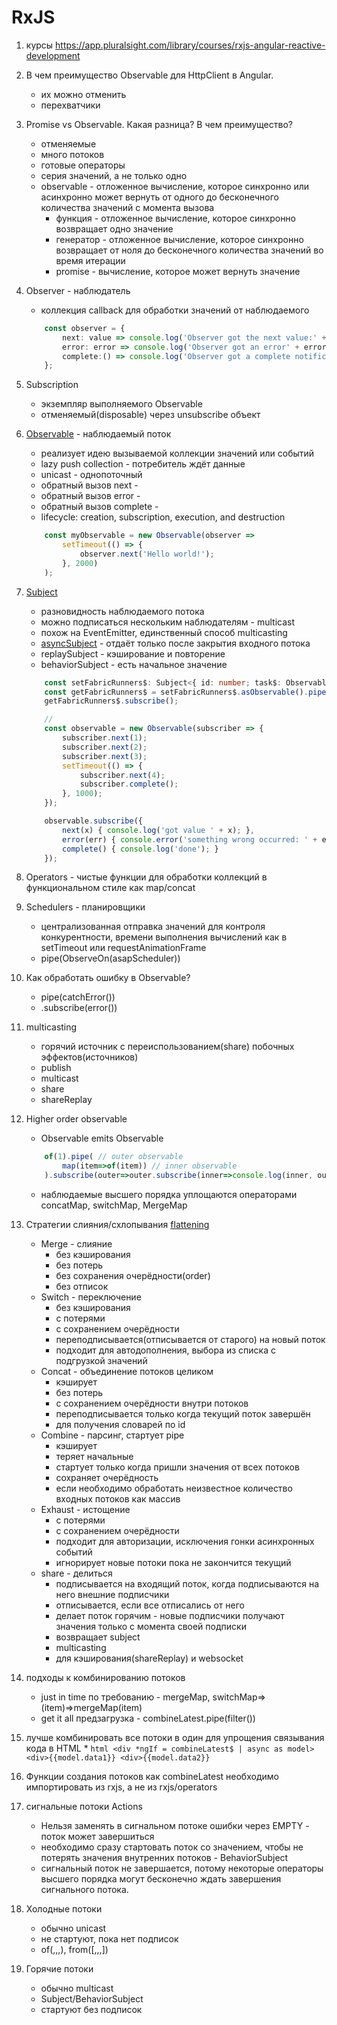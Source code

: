 # RxJS

1. курсы https://app.pluralsight.com/library/courses/rxjs-angular-reactive-development
1. В чем преимущество Observable для HttpClient в Angular.
	* их можно отменить
	* перехватчики
1. Promise vs Observable. Какая разница? В чем преимущество?
	* отменяемые
	* много потоков
	* готовые операторы
	* серия значений, а не только одно
	* observable - отложенное вычисление, которое синхронно или асинхронно может вернуть от одного до бесконечного количества значений с момента вызова
		* функция - отложенное вычисление, которое синхронно возвращает одно значение
		* генератор - отложенное вычисление, которое синхронно возвращает от ноля до бесконечного количества значений во время итерации
		* promise - вычисление, которое может вернуть значение
1. Observer - наблюдатель
	* коллекция callback для обработки значений от наблюдаемого
	```ts
		const observer = {
			next: value => console.log('Observer got the next value:' + value),
			error: error => console.log('Observer got an error' + error),
			complete:() => console.log('Observer got a complete notification'),
		};
	```
1. Subscription
	* экземпляр выполняемого Observable
	* отменяемый(disposable) через unsubscribe объект
1. [Observable](https://github.com/ReactiveX/rxjs/blob/master/src/internal/Observable.ts) - наблюдаемый поток
	* реализует идею вызываемой коллекции значений или событий
	* lazy push collection - потребитель ждёт данные
	* unicast - однопоточный
	* обратный вызов next -
	* обратный вызов error -
	* обратный вызов complete -
	* lifecycle: creation, subscription, execution, and destruction
	```ts
		const myObservable = new Observable(observer =>
			setTimeout(() => {
				observer.next('Hello world!');
			}, 2000)
		);
	```
1. [Subject](https://github.com/ReactiveX/rxjs/blob/master/src/internal/Subject.ts)
	* разновидность наблюдаемого потока
	* можно подписаться нескольким наблюдателям - multicast
	* похож на EventEmitter, единственный способ multicasting
	* [asyncSubject](https://www.learnrxjs.io/learn-rxjs/subjects/asyncsubject) - отдаёт только после закрытия входного потока
	* replaySubject - кэширование и повторение
	* behaviorSubject - есть начальное значение

	```ts
		const setFabricRunners$: Subject<{ id: number; task$: Observable<any> }[]> = new Subject();
		const getFabricRunners$ = setFabricRunners$.asObservable().pipe();
		getFabricRunners$.subscribe();

		//
		const observable = new Observable(subscriber => {
			subscriber.next(1);
			subscriber.next(2);
			subscriber.next(3);
			setTimeout(() => {
				subscriber.next(4);
				subscriber.complete();
			}, 1000);
		});

		observable.subscribe({
			next(x) { console.log('got value ' + x); },
			error(err) { console.error('something wrong occurred: ' + err); },
			complete() { console.log('done'); }
		});
	```
1. Operators - чистые функции для обработки коллекций в функциональном стиле как map/concat
1. Schedulers - планировщики
	* централизованная отправка значений для контроля конкурентности, времени выполнения вычислений как в setTimeout или requestAnimationFrame
	* pipe(ObserveOn(asapScheduler))
1. Как обработать ошибку в Observable?
	* pipe(catchError())
	* .subscribe(error())
1. multicasting
	* горячий источник с переиспользованием(share) побочных эффектов(источников)
	* publish
	* multicast
	* share
	* shareReplay
1. Higher order observable
	* Observable emits Observable

	```ts
		of(1).pipe( // outer observable
			map(item=>of(item)) // inner observable
		).subscribe(outer=>outer.subscribe(inner=>console.log(inner, outer)))
	```
	* наблюдаемые высшего порядка уплощаются операторами concatMap, switchMap, MergeMap
1. Стратегии слияния/схлопывания [flattening](https://medium.com/@shairez/a-super-ninja-trick-to-learn-rxjss-switchmap-mergemap-concatmap-and-exhaustmap-forever-88e178a75f1b)
	* Merge - слияние
		* без кэширования
		* без потерь
		* без сохранения очерёдности(order)
		* без отписок
	* Switch - переключение
        * без кэширования
		* с потерями
		* с сохранением очерёдности
		* переподписывается(отписывается от старого) на новый поток
		* подходит для автодополнения, выбора из списка с подгрузкой значений
	* Concat - объединение потоков целиком
		* кэширует
		* без потерь
		* с сохранением очерёдности внутри потоков
		* переподписывается только когда текущий поток завершён
		* для получения словарей по id
	* Combine - парсинг, стартует pipe
		* кэширует
		* теряет начальные
		* стартует только когда пришли значения от всех потоков
		* сохраняет очерёдность
		* если необходимо обработать неизвестное количество входных потоков как массив
	* Exhaust - истощение
		* с потерями
		* с сохранением очерёдности
		* подходит для авторизации, исключения гонки асинхронных событий
		* игнорирует новые потоки пока не закончится текущий
	* share - делиться
		* подписывается на входящий поток, когда подписываются на него внешние подписчики
		* отписывается, если все отписались от него
		* делает поток горячим - новые подписчики получают значения только с момента своей подписки
		* возвращает subject
		* multicasting
		* для кэширования(shareReplay) и websocket
1. подходы к комбинированию потоков
	* just in time по требованию - mergeMap, switchMap=>(item)=>mergeMap(item)
	* get it all предзагрузка - combineLatest.pipe(filter())
1. лучше комбинировать все потоки в один для упрощения связывания кода в HTML
	*
		```html
			<div *ngIf = combineLatest$ | async as model>
				<div>{{model.data1}}
					<div>{{model.data2}}
		```
1. Функции создания потоков как combineLatest необходимо импортировать из rxjs, а не из rxjs/operators
1. сигнальные потоки Actions
	* Нельзя заменять в сигнальном потоке ошибки через EMPTY - поток может завершиться
	* необходимо сразу стартовать поток со значением, чтобы не потерять значения внутренних потоков - BehaviorSubject
	* сигнальный поток не завершается, потому некоторые операторы высшего порядка могут бесконечно ждать завершения сигнального потока.
1. Холодные потоки
	* обычно unicast
	* не стартуют, пока нет подписок
	* of(,,,), from([,,,])
1. Горячие потоки
	* обычно multicast
	* Subject/BehaviorSubject
	* стартуют без подписок
